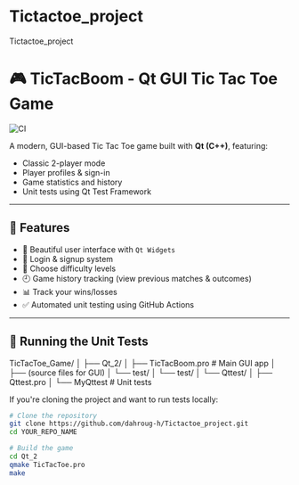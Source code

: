 # Tictactoe_project
Tictactoe_project
# 🎮 TicTacBoom - Qt GUI Tic Tac Toe Game

![CI](https://github.com/dahroug-h/Tictactoe_project/actions/workflows/qt.yml/badge.svg)

A modern, GUI-based Tic Tac Toe game built with **Qt (C++)**, featuring:
- Classic 2-player mode
- Player profiles & sign-in
- Game statistics and history
- Unit tests using Qt Test Framework

---

## 🚀 Features

- 🎨 Beautiful user interface with `Qt Widgets`
- 👥 Login & signup system
- 🧠 Choose difficulty levels
- 🕘 Game history tracking (view previous matches & outcomes)
- 📊 Track your wins/losses
- ✅ Automated unit testing using GitHub Actions

---

## 🧪 Running the Unit Tests
TicTacToe_Game/
│
├── Qt_2/
│   ├── TicTacBoom.pro         # Main GUI app
│   ├── (source files for GUI)
│   └── test/
│       └── test/
│           └── Qttest/
│               ├── Qttest.pro
│               └── MyQttest  # Unit tests

If you're cloning the project and want to run tests locally:


```bash
# Clone the repository
git clone https://github.com/dahroug-h/Tictactoe_project.git
cd YOUR_REPO_NAME

# Build the game
cd Qt_2
qmake TicTacToe.pro
make
